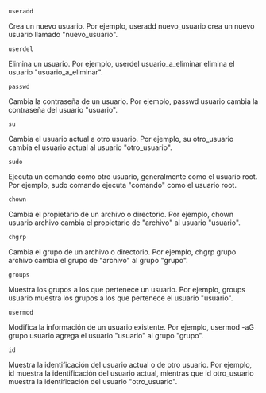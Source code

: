 ```
useradd 
```
Crea un nuevo usuario. Por ejemplo, useradd nuevo_usuario crea un nuevo usuario llamado "nuevo_usuario".
```
userdel 
```
Elimina un usuario. Por ejemplo, userdel usuario_a_eliminar elimina el usuario "usuario_a_eliminar".
```
passwd 
```
Cambia la contraseña de un usuario. Por ejemplo, passwd usuario cambia la contraseña del usuario "usuario".
```
su 
```
Cambia el usuario actual a otro usuario. Por ejemplo, su otro_usuario cambia el usuario actual al usuario "otro_usuario".
```
sudo 
```
Ejecuta un comando como otro usuario, generalmente como el usuario root. Por ejemplo, sudo comando ejecuta "comando" como el usuario root.
```
chown 
```
Cambia el propietario de un archivo o directorio. Por ejemplo, chown usuario archivo cambia el propietario de "archivo" al usuario "usuario".
```
chgrp 
```
Cambia el grupo de un archivo o directorio. Por ejemplo, chgrp grupo archivo cambia el grupo de "archivo" al grupo "grupo".
```
groups 
```
Muestra los grupos a los que pertenece un usuario. Por ejemplo, groups usuario muestra los grupos a los que pertenece el usuario "usuario".
```
usermod 
```
Modifica la información de un usuario existente. Por ejemplo, usermod -aG grupo usuario agrega el usuario "usuario" al grupo "grupo".
```
id
``` 
Muestra la identificación del usuario actual o de otro usuario. Por ejemplo, id muestra la identificación del usuario actual, mientras que id otro_usuario 
muestra la identificación del usuario "otro_usuario".